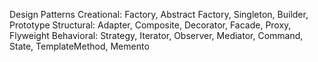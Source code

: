 Design Patterns
Creational: Factory, Abstract Factory, Singleton, Builder, Prototype
Structural: Adapter, Composite, Decorator, Facade, Proxy, Flyweight
Behavioral: Strategy, Iterator, Observer, Mediator, Command, State, TemplateMethod, Memento
